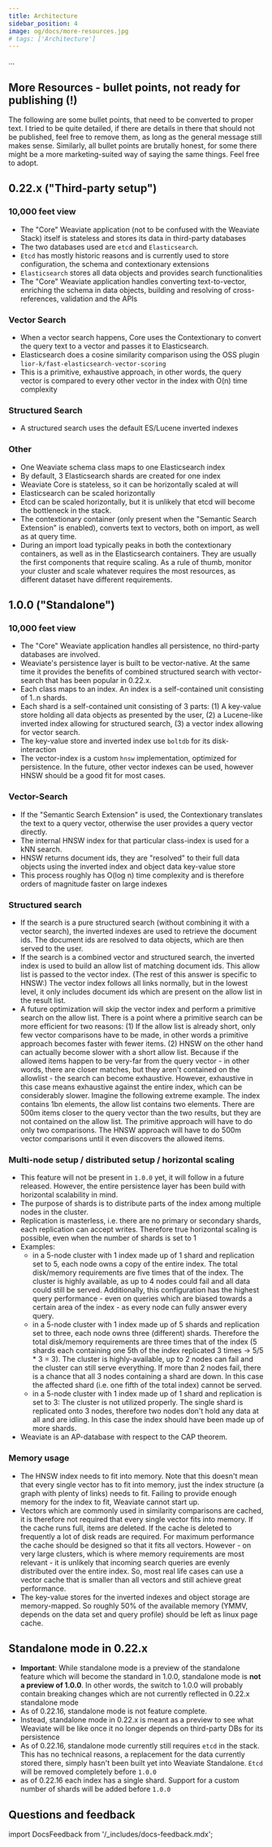 ```yaml
---
title: Architecture
sidebar_position: 4
image: og/docs/more-resources.jpg
# tags: ['Architecture']
---
```



...

## More Resources - bullet points, not ready for publishing (!)

The following are some bullet points, that need to be converted to proper text.
I tried to be quite detailed, if there are details in there that should not be
published, feel free to remove them, as long as the general message still makes
sense. Similarly, all bullet points are brutally honest, for some there might be
a more marketing-suited way of saying the same things. Feel free to adopt.

## 0.22.x ("Third-party setup")

### 10,000 feet view
* The "Core" Weaviate application (not to be confused with the Weaviate Stack)
  itself is stateless and stores its data in third-party databases
* The two databases used are `etcd` and `Elasticsearch`.
* `Etcd` has mostly historic reasons and is currently used to store
  configuration, the schema and contextionary extensions
* `Elasticsearch` stores all data objects and provides search functionalities
* The "Core" Weaviate application handles converting text-to-vector, enriching
  the schema in data objects, building and resolving of cross-references,
  validation and the APIs

### Vector Search
* When a vector search happens, Core uses the Contextionary to convert the
  query text to a vector and passes it to Elasticsearch.
* Elasticsearch does a cosine similarity comparison using the OSS plugin
  `lior-k/fast-elasticsearch-vector-scoring`
* This is a primitive, exhaustive approach, in other words, the query vector is
  compared to every other vector in the index with O(n) time complexity

### Structured Search
* A structured search uses the default ES/Lucene inverted indexes

### Other
* One Weaviate schema class maps to one Elasticsearch index
* By default, 3 Elasticsearch shards are created for one index
* Weaviate Core is stateless, so it can be horizontally scaled at will
* Elasticsearch can be scaled horizontally
* Etcd can be scaled horizontally, but it is unlikely that etcd will become the
  bottleneck in the stack.
* The contextionary container (only present when the "Semantic Search
  Extension" is enabled), converts text to vectors, both on import, as well as
  at query time.
* During an import load typically peaks in both the contextionary containers,
  as well as in the Elasticsearch containers. They are usually the first
  components that require scaling. As a rule of thumb, monitor your cluster and
  scale whatever requires the most resources, as different dataset have
  different requirements.

## 1.0.0 ("Standalone")

### 10,000 feet view
* The "Core" Weaviate application handles all persistence, no third-party
  databases are involved.
* Weaviate's persistence layer is built to be vector-native. At the same time
  it provides the benefits of combined structured search with vector-search
  that has been popular in 0.22.x.
* Each class maps to an index. An index is a self-contained unit consisting
  of 1..n shards.
* Each shard is a self-contained unit consisting of 3 parts: (1) A key-value
  store holding all data objects as presented by the user, (2) a Lucene-like
  inverted index allowing for structured search, (3) a vector index allowing
  for vector search.
* The key-value store and inverted index use `boltdb` for its disk-interaction
* The vector-index is a custom `hnsw` implementation, optimized for
  persistence. In the future, other vector indexes can be used, however HNSW
  should be a good fit for most cases.

### Vector-Search
* If the "Semantic Search Extension" is used, the Contextionary translates the
  text to a query vector, otherwise the user provides a query vector directly.
* The internal HNSW index for that particular class-index is used for a kNN search.
* HNSW returns document ids, they are "resolved" to their full data objects
  using the inverted index and object data key-value store
* This process roughly has O(log n) time complexity and is therefore orders of
  magnitude faster on large indexes

### Structured search
* If the search is a pure structured search (without combining it with a vector
  search), the inverted indexes are used to retrieve the document ids. The
  document ids are resolved to data objects, which are then served to the user.
* If the search is a combined vector and structured search, the inverted index
  is used to build an allow list of matching document ids. This allow list is
  passed to the vector index. (The rest of this answer is specific to HNSW:)
  The vector index follows all links normally, but in the lowest level, it only
  includes document ids which are present on the allow list in the result list.
* A future optimization will skip the vector index and perform a primitive
  search on the allow list. There is a point where a primitive search can be
  more efficient for two reasons: (1) If the allow list is already short, only
  few vector comparisons have to be made, in other words a primitive approach
  becomes faster with fewer items. (2) HNSW on the other hand can actually
  become slower with a short allow list. Because if the allowed items happen to
  be very-far from the query vector - in other words, there are closer matches,
  but they aren't contained on the allowlist - the search can become
  exhaustive. However, exhaustive in this case means exhaustive against the
  entire index, which can be considerably slower. Imagine the following extreme
  example. The index contains 1bn elements, the allow list contains two
  elements. There are 500m items closer to the query vector than the two
  results, but they are not contained on the allow list. The primitive approach
  will have to do only two comparisons. The HNSW approach will have to do 500m
  vector comparisons until it even discovers the allowed items.

### Multi-node setup / distributed setup / horizontal scaling
* This feature will not be present in `1.0.0` yet, it will follow in a future
  released. However, the entire persistence layer has been build with
  horizontal scalability in mind.
* The purpose of shards is to distribute parts of the index among multiple
  nodes in the cluster.
* Replication is masterless, i.e. there are no primary or secondary shards,
  each replication can accept writes. Therefore true horizontal scaling is
  possible, even when the number of shards is set to 1
* Examples:
  * in a 5-node cluster with 1 index made up of 1 shard and replication set to
    5, each node owns a copy of the entire index. The total disk/memory
    requirements are five times that of the index. The cluster is highly
    available, as up to 4 nodes could fail and all data could still be served.
    Additionally, this configuration has the highest query performance - even
    on queries which are biased towards a certain area of the index - as every
    node can fully answer every query.
  * in a 5-node cluster with 1 index made up of 5 shards and replication set to
    three, each node owns three (different) shards. Therefore the total
    disk/memory requirements are three times that of the index (5 shards each
    containing one 5th of the index replicated 3 times -> 5/5 * 3 = 3). The
    cluster is highly-available, up to 2 nodes can fail and the cluster can
    still serve everything. If more than 2 nodes fail, there is a chance that
    all 3 nodes containing a shard are down. In this case the affected shard
    (i.e. one fifth of the total index) cannot be served.
  * in a 5-node cluster with 1 index made up of 1 shard and replication is set
    to 3: The cluster is not utilized properly. The single shard is replicated
    onto 3 nodes, therefore two nodes don't hold any data at all and are
    idling. In this case the index should have been made up of more shards.
* Weaviate is an AP-database with respect to the CAP theorem.

### Memory usage
* The HNSW index needs to fit into memory. Note that this doesn't mean that
  every single vector has to fit into memory, just the index structure (a graph
  with plenty of links) needs to fit. Failing to provide enough memory for the
  index to fit, Weaviate cannot start up.
* Vectors which are commonly used in similarity comparisons are cached, it is
  therefore not required that every single vector fits into memory. If the
  cache runs full, items are deleted. If the cache is deleted to frequently a
  lot of disk reads are required. For maximum performance the cache should be
  designed so that it fits all vectors. However - on very large clusters, which
  is where memory requirements are most relevant - it is unlikely that incoming
  search queries are evenly distributed over the entire index. So, most real
  life cases can use a vector cache that is smaller than all vectors and still
  achieve great performance.
* The key-value stores for the inverted indexes and object storage are
  memory-mapped. So roughly 50% of the available memory (YMMV, depends on the
  data set and query profile) should be left as linux page cache.

## Standalone mode in 0.22.x
<!-- **NOTE: KEEP THIS HEADER FOR REFS FROM THE SOFTWARE ERROR MESSAGES (/docs/weaviate/more-resources/architecture.html#standalone-mode-in-022x)** -->

* **Important**: While standalone mode is a preview of the standalone feature
  which will become the standard in 1.0.0, standalone mode is **not a preview
  of 1.0.0**. In other words, the switch to 1.0.0 will probably contain
  breaking changes which are not currently reflected in 0.22.x standalone mode
* As of 0.22.16, standalone mode is not feature complete.
* Instead, standalone mode in 0.22.x is meant as a preview to see what Weaviate
  will be like once it no longer depends on third-party DBs for its persistence
* As of 0.22.16, standalone mode currently still requires `etcd` in the stack.
  This has no technical reasons, a replacement for the data currently stored
  there, simply hasn't been built yet into Weaviate Standalone. `Etcd` will be
  removed completely before `1.0.0`
* as of 0.22.16 each index has a single shard. Support for a custom number of
  shards will be added before `1.0.0`

## Questions and feedback

import DocsFeedback from '/_includes/docs-feedback.mdx';

<DocsFeedback/>
